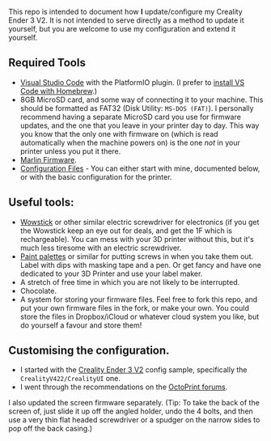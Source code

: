 This repo is intended to document how **I** update/configure my Creality Ender 3 V2. It is not intended to serve directly as a method to update it yourself, but you are welcome to use my configuration and extend it yourself.

## Required Tools
- [Visual Studio Code](https://marlinfw.org/docs/basics/install_platformio_vscode.html) with the PlatformIO plugin. (I prefer to [install VS Code with Homebrew](https://formulae.brew.sh/cask/visual-studio-code).)
- 8GB MicroSD card, and some way of connecting it to your machine. This should be formatted as FAT32 (Disk Utility: `MS-DOS (FAT)`). I personally recommend having a separate MicroSD card you use for firmware updates, and the one that you leave in your printer day to day. This way you know that the only one with firmware on (which is read automatically when the machine powers on) is the one _not_ in your printer unless you put it there.
- [Marlin Firmware](https://github.com/MarlinFirmware/Marlin).
- [Configuration Files](https://github.com/MarlinFirmware/Configurations) - You can either start with mine, documented below, or with the basic configuration for the printer. 

## Useful tools:
- [Wowstick](https://amzn.to/3vTLxMg) or other similar electric screwdriver for electronics (if you get the Wowstick keep an eye out for deals, and get the 1F which is rechargeable). You can mess with your 3D printer without this, but it's much less tiresome with an electric screwdriver.
- [Paint palettes](https://amzn.to/3sljeUS) or similar for putting screws in when you take them out. Label with dips with masking tape and a pen. Or get fancy and have one dedicated to your 3D Printer and use your label maker.
- A stretch of free time in which you are not likely to be interrupted. 
- Chocolate.
- A system for storing your firmware files. Feel free to fork this repo, and put your own firmware files in the fork, or make your own. You could store the files in Dropbox/iCloud or whatever cloud system you like, but do yourself a favour and store them!

## Customising the configuration.
- I started with the [Creality Ender 3 V2](https://github.com/MarlinFirmware/Configurations/tree/import-2.0.x/config/examples/Creality/Ender-3%20V2) config sample, specifically the `CrealityV422/CrealityUI` one. 
- I went through the recommendations on the [OctoPrint forums](https://community.octoprint.org/t/a-list-of-recommended-marlin-features/39048). 

I also updated the screen firmware separately. (Tip: To take the back of the screen of, just slide it up off the angled holder, undo the 4 bolts, and then use a very thin flat headed screwdriver or a spudger on the narrow sides to pop off the back casing.)
